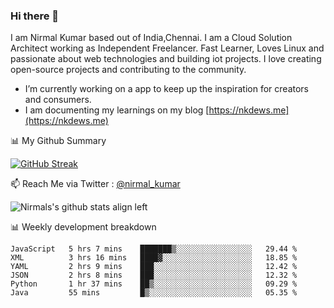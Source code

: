 ### Hi there 👋

 I am Nirmal Kumar based out of India,Chennai. I am a Cloud Solution Architect working as Independent Freelancer. Fast Learner, Loves Linux and passionate about web technologies and building iot projects. I love creating open-source projects and contributing to the community.

- I’m currently working on a app to keep up the inspiration for creators and consumers.
- I am documenting my learnings on my blog [https://nkdews.me](https://nkdews.me)


📊 My Github Summary

[![GitHub Streak](https://github-readme-streak-stats.herokuapp.com?user=nk-gears&theme=dark&hide_border=true&date_format=M%20j%5B%2C%20Y%5D)](https://git.io/streak-stats)


📫 Reach Me via  Twitter : [@nirmal_kumar](https://twitter.com/nirmal_kumar)

![Nirmals's github stats align left](https://github-readme-stats.vercel.app/api?username=nk-gears&show_icons=true)


📊 Weekly development breakdown

<!--START_SECTION:waka-->

```text
JavaScript   5 hrs 7 mins    ███████▒░░░░░░░░░░░░░░░░░   29.44 %
XML          3 hrs 16 mins   ████▓░░░░░░░░░░░░░░░░░░░░   18.85 %
YAML         2 hrs 9 mins    ███░░░░░░░░░░░░░░░░░░░░░░   12.42 %
JSON         2 hrs 8 mins    ███░░░░░░░░░░░░░░░░░░░░░░   12.32 %
Python       1 hr 37 mins    ██▒░░░░░░░░░░░░░░░░░░░░░░   09.29 %
Java         55 mins         █▒░░░░░░░░░░░░░░░░░░░░░░░   05.35 %
```

<!--END_SECTION:waka-->


